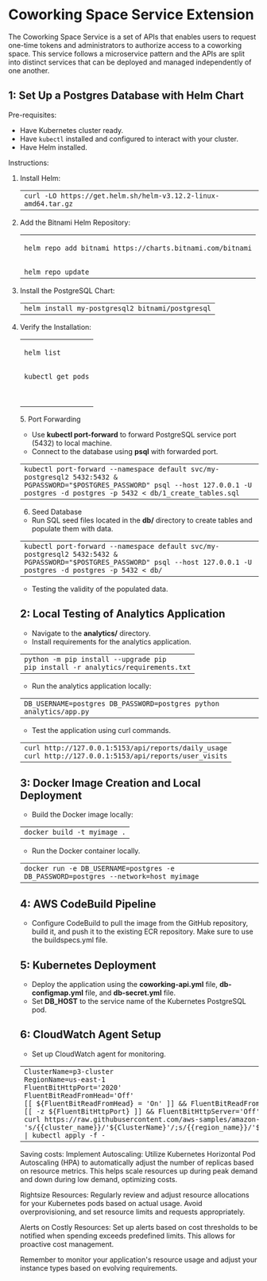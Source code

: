 # Coworking Space Service Extension
The Coworking Space Service is a set of APIs that enables users to request one-time tokens and administrators to authorize access to a coworking space. This service follows a microservice pattern and the APIs are split into distinct services that can be deployed and managed independently of one another.

## 1: Set Up a Postgres Database with Helm Chart
Pre-requisites:
- Have Kubernetes cluster ready.
- Have `kubectl` installed and configured to interact with your cluster.
- Have Helm installed.

Instructions:
1. Install Helm:
   <table><tbody><tr><td><code>curl -LO https://get.helm.sh/helm-v3.12.2-linux-amd64.tar.gz</code></td></tr></tbody></table>
2. Add the Bitnami Helm Repository:
   <table><tbody><tr><td><code>
   helm repo add bitnami https://charts.bitnami.com/bitnami
      </code><br><code>
   helm repo update
   </code></td></tr></tbody></table>
3. Install the PostgreSQL Chart:
   <table><tbody><tr><td><code>helm install my-postgresql2 bitnami/postgresql</code></td></tr></tbody></table>
4. Verify the Installation:
   <table><tbody><tr><td><code>
   helm list
      </code><br><code>
   kubectl get pods
  </code></td></tr></tbody></table>
5. Port Forwarding

*   Use **kubectl port-forward** to forward PostgreSQL service port (5432) to local machine.
*   Connect to the database using **psql** with forwarded port.

<table><tbody><tr><td><code>kubectl port-forward --namespace default svc/my-postgresql2 5432:5432 &amp;</code><br><code>PGPASSWORD="$POSTGRES_PASSWORD" psql --host 127.0.0.1 -U postgres -d postgres -p 5432 &lt; db/1_create_tables.sql</code></td></tr></tbody></table>

6. Seed Database

*   Run SQL seed files located in the **db/** directory to create tables and populate them with data.

<table><tbody><tr><td><code>kubectl port-forward --namespace default svc/my-postgresql2 5432:5432 &amp;</code><br><code>PGPASSWORD="$POSTGRES_PASSWORD" psql --host 127.0.0.1 -U postgres -d postgres -p 5432 &lt; db/<file_name.sql></code></td></tr></tbody></table>

*   Testing the validity of the populated data.
  
## 2: Local Testing of Analytics Application

*   Navigate to the **analytics/** directory.
*   Install requirements for the analytics application.  
    

<table><tbody><tr><td><code>python -m pip install --upgrade pip</code><br><code>pip install -r analytics/requirements.txt</code></td></tr></tbody></table>

*   Run the analytics application locally:

<table><tbody><tr><td><code>DB_USERNAME=postgres DB_PASSWORD=postgres python analytics/app.py</code></td></tr></tbody></table>


*   Test the application using curl commands.

<table><tbody><tr><td><code>curl http://127.0.0.1:5153/api/reports/daily_usage</code><br><code>curl http://127.0.0.1:5153/api/reports/user_visits</code></td></tr></tbody></table>

## 3: Docker Image Creation and Local Deployment

*   Build the Docker image locally:

<table><tbody><tr><td><code>docker build -t myimage .</code></td></tr></tbody></table>

*   Run the Docker container locally.  
    

<table><tbody><tr><td><code>docker run -e DB_USERNAME=postgres -e DB_PASSWORD=postgres --network=host myimage</code></td></tr></tbody></table>


## 4: AWS CodeBuild Pipeline

*   Configure CodeBuild to pull the image from the GitHub repository, build it, and push it to the existing ECR repository. Make sure to use the buildspecs.yml file.


## 5: Kubernetes Deployment

*   Deploy the application using the **coworking-api.yml** file, **db-configmap.yml** file, and **db-secret.yml** file.
*   Set **DB\_HOST** to the service name of the Kubernetes PostgreSQL pod.


## 6: CloudWatch Agent Setup

*   Set up CloudWatch agent for monitoring.

<table><tbody><tr><td><code>ClusterName=p3-cluster</code><br><code>RegionName=us-east-1</code><br><code>FluentBitHttpPort='2020'</code><br><code>FluentBitReadFromHead='Off'</code><br><code>[[ ${FluentBitReadFromHead} = 'On' ]] &amp;&amp; FluentBitReadFromTail='Off'|| FluentBitReadFromTail='On'</code><br><code>[[ -z ${FluentBitHttpPort} ]] &amp;&amp; FluentBitHttpServer='Off' || FluentBitHttpServer='On'</code><br><code>curl https://raw.githubusercontent.com/aws-samples/amazon-cloudwatch-container-insights/latest/k8s-deployment-manifest-templates/deployment-mode/daemonset/container-insights-monitoring/quickstart/cwagent-fluent-bit-quickstart.yaml | sed 's/{{cluster_name}}/'${ClusterName}'/;s/{{region_name}}/'${RegionName}'/;s/{{http_server_toggle}}/"'${FluentBitHttpServer}'"/;s/{{http_server_port}}/"'${FluentBitHttpPort}'"/;s/{{read_from_head}}/"'${FluentBitReadFromHead}'"/;s/{{read_from_tail}}/"'${FluentBitReadFromTail}'"/' | kubectl apply -f -</code></td></tr></tbody></table>

Saving costs:
Implement Autoscaling:
Utilize Kubernetes Horizontal Pod Autoscaling (HPA) to automatically adjust the number of replicas based on resource metrics. This helps scale resources up during peak demand and down during low demand, optimizing costs.

Rightsize Resources:
Regularly review and adjust resource allocations for your Kubernetes pods based on actual usage. Avoid overprovisioning, and set resource limits and requests appropriately.

Alerts on Costly Resources:
Set up alerts based on cost thresholds to be notified when spending exceeds predefined limits. This allows for proactive cost management.

Remember to monitor your application's resource usage and adjust your instance types based on evolving requirements.
